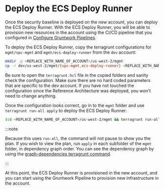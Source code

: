 # Deploy the ECS Deploy Runner

Once the security baseline is deployed on the new account, you can deploy the ECS Deploy Runner. With the ECS Deploy
Runner, you will be able to provision new resources in the account using the CI/CD pipeline that you configured in
[Configure Gruntwork Pipelines](../04-configure-gw-pipelines/01-intro.md).

To deploy the ECS Deploy Runner, copy the terragrunt configurations for `mgmt/vpc-mgmt` and `mgmt/ecs-deploy-runner`
from the `dev` account:

```bash
mkdir -p <REPLACE_WITH_NAME_OF_ACCOUNT>/us-west-2/mgmt
cp -r dev/us-west-2/mgmt/{vpc-mgmt,ecs-deploy-runner} <REPLACE_WITH_NAME_OF_ACCOUNT>/us-west-2/mgmt
```

Be sure to open the `terragrunt.hcl` file in the copied folders and sanity check the configuration. Make sure there are
no hard coded parameters that are specific to the dev account. If you have not touched the configuration since the
Reference Architecture was deployed, you won't need to change anything.

Once the configuration looks correct, go in to the `mgmt` folder and use `terragrunt run-all apply` to deploy the ECS
Deploy Runner:

```bash
(cd <REPLACE_WITH_NAME_OF_ACCOUNT>/us-west-2/mgmt && terragrunt run-all apply)
```

:::note

Because this uses `run-all`, the command will not pause to show you the plan. If you wish to view the plan,
run `apply` in each subfolder of the `mgmt` folder, in dependency graph order. You can see the dependency graph by using
the [graph-dependencies terragrunt
command](https://terragrunt.gruntwork.io/docs/reference/cli-options/#graph-dependencies).

:::

At this point, the ECS Deploy Runner is provisioned in the new account, and you can start using the Gruntwork Pipeline
to provision new infrastructure in the account.


<!-- ##DOCS-SOURCER-START
{"sourcePlugin":"Local File Copier","hash":"f383a1b3ce7b725423c02c57370d347b"}
##DOCS-SOURCER-END -->
